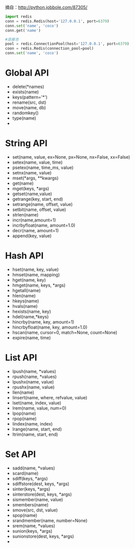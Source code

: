摘自：http://python.jobbole.com/87305/

```python
import redis
conn = redis.Redis(host='127.0.0.1', port=6379)
conn.set('name', 'coco')
conn.get('name')

#连接池
pool = redis.ConnectionPool(host='127.0.0.1', port=6379)
coon = redis.Redis(connection_pool=pool)
conn.set('name', 'coco')
```

# Global API
* delete(*names)
* exists(name)
* keys(pattern='*')
* rename(src, dst)
* move(name, db)
* randomkey()
* type(name)
* 

# String API
* set(name, value, ex=None, px=None, nx=False, xx=False)
* setex(name, value, time)
* psetex(name, time_ms, value)
* setnx(name, value)
* mset(*args, **kwargs)
* get(name)
* mget(keys, *args)
* getset(name,value)
* getrange(key, start, end)
* setrange(name, offset, value)
* setbit(name, offset, value)
* strlen(name)
* incr(name,amount=1)
* incrbyfloat(name, amount=1.0)
* decr(name, amount=1)
* append(key, value)

# Hash API
* hset(name, key, value)
* hmset(name, mapping)
* hget(name, key)
* hmget(name, keys, *args)
* hgetall(name)
* hlen(name)
* hkeys(name)
* hvals(name)
* hexists(name, key)
* hdel(name,*keys)
* hincrby(name, key, amount=1)
* hincrbyfloat(name, key, amount=1.0)
* hscan(name, cursor=0, match=None, count=None)
* expire(name, time)

# List API
* lpush(name, *values)
* rpush(name, *values)
* lpushx(name, value)
* rpushx(name, value)
* llen(name)
* linsert(name, where, refvalue, value)
* lset(name, index, value)
* lrem(name, value, num=0)
* lpop(name)
* rpop(name)
* lindex(name, index)
* lrange(name, start, end)
* ltrim(name, start, end)

# Set API
* sadd(name, *values)
* scard(name)
* sdiff(keys, *args)
* sdiffstore(dest, keys, *args)
* sinter(keys, *args)
* sinterstore(dest, keys, *args)
* sismember(name, value)
* smembers(name)
* smove(src, dst, value)
* spop(name)
* srandmember(name, number=None)
* srem(name, *values)
* sunion(keys, *args)
* sunionstore(dest, keys, *args)
* 
